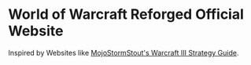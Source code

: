 # World of Warcraft Reforged Official Website

Inspired by Websites like [MojoStormStout's Warcraft III Strategy Guide](http://classic.battle.net/war3/).
